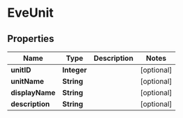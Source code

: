 
# EveUnit

## Properties
Name | Type | Description | Notes
------------ | ------------- | ------------- | -------------
**unitID** | **Integer** |  |  [optional]
**unitName** | **String** |  |  [optional]
**displayName** | **String** |  |  [optional]
**description** | **String** |  |  [optional]



